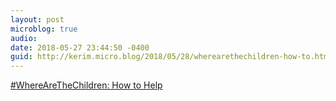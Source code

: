 ```yaml
---
layout: post
microblog: true
audio: 
date: 2018-05-27 23:44:50 -0400
guid: http://kerim.micro.blog/2018/05/28/wherearethechildren-how-to.html
---
```

[\#WhereAreTheChildren: How to Help](https://politicalcharge.org/2018/05/26/wherearethechildren-how-to-help/)
